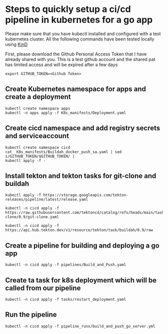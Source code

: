 # Steps to quickly setup a ci/cd pipeline in kubernetes for a go app

Please make sure that you have kubectl installed and configured with a test 
kubernetes cluster. All the following commands have been tested locally using
[KinD](https://kind.sigs.k8s.io/)

First, please download the Github Personal Access Token that I have already 
shared with you. This is a test github account and the shared pat has limited
access and will be expired after a few days

```
export GITHUB_TOKEN=<Github Token>
```


## Create Kubernetes namespace for apps and create a deployment
```
kubectl create namespace apps
kubectl -n apps apply -f K8s_manifests/Deployment.yaml
```

## Create cicd namespace and add registry secrets and serviceaccount

```
kubectl create namespace cicd
cat  K8s_manifests/Buildah_docker_push_sa.yaml | sed s/GITHUB_TOKEN/$GITHUB_TOKEN/ |
kubectl apply -f -

```

## Install tekton and tekton tasks for git-clone and buildah
```
kubectl apply -f https://storage.googleapis.com/tekton-releases/pipeline/latest/release.yaml

kubectl -n cicd apply -f https://raw.githubusercontent.com/tektoncd/catalog/refs/heads/main/task/git-clone/0.9/git-clone.yaml

kubectl -n cicd apply -f https://api.hub.tekton.dev/v1/resource/tekton/task/buildah/0.9/raw
```

## Create a pipeline for building and deploying a go app
```
kubectl -n cicd apply -f pipelines/Build_and_Push.yaml
```

## Create ta task for k8s deployment which will be called from our pipeline
```
kubectl -n cicd apply -f tasks/restart_deployment.yaml
```

## Run the pipeline
```
kubectl -n cicd apply -f pipeline_runs/build_and_push_go_server.yml
```


